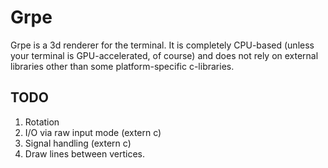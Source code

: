 # Grpe
Grpe is a 3d renderer for the terminal. It is completely CPU-based (unless your terminal is GPU-accelerated, of course) and does not rely on external libraries other than some platform-specific c-libraries.

## TODO
1. Rotation
2. I/O via raw input mode (extern c)
3. Signal handling (extern c)
4. Draw lines between vertices.